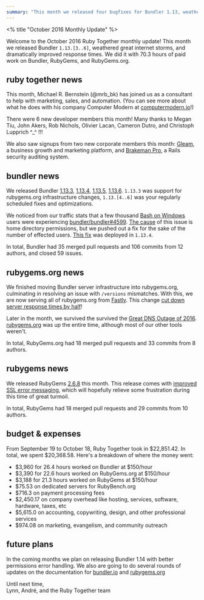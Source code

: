 ```yaml
---
summary: "This month we released four bugfixes for Bundler 1.13, weathered great internet storms, and dramatically improved server response times. We did it with 70.3 hors of paid work on Bundler, RubyGems, and RubyGems.org."
---
```


<% title "October 2016 Monthly Update" %>

Welcome to the October 2016 Ruby Together monthly update! This month we released Bundler `1.13.[3..6]`, weathered great internet storms, and dramatically improved response times. We did it with 70.3 hours of paid work on Bundler, RubyGems, and RubyGems.org.

## ruby together news

This month, Michael R. Bernstein (@mrb_bk) has joined us as a consultant to help with marketing, sales, and automation. (You can see more about what he does with his company Computer Modern at [computermodern.io](http://computermodern.io)!)

There were 6 new developer members this month! Many thanks to Megan Tiu, John Akers, Rob Nichols, Olivier Lacan, Cameron Dutro, and Christoph Lupprich ^_^ !!!

We also saw signups from two new corporate members this month: [Gleam](https://gleam.io/), a business growth and marketing platform, and [Brakeman Pro](https://brakemanpro.com/), a Rails security auditing system.

## bundler news

We released Bundler [1.13.3](https://github.com/bundler/bundler/blob/master/CHANGELOG.md#1133-2016-10-10), [1.13.4](https://github.com/bundler/bundler/blob/master/CHANGELOG.md#1134-2016-10-11), [1.13.5](https://github.com/bundler/bundler/blob/master/CHANGELOG.md#1135-2016-10-15), [1.13.6](https://github.com/bundler/bundler/blob/master/CHANGELOG.md#1136-2016-10-22). `1.13.3` was support for rubygems.org infrastructure changes, `1.13.[4..6]` was your regularly scheduled fixes and optimizations.

We noticed from our traffic stats that a few thousand [Bash on Windows](https://msdn.microsoft.com/en-us/commandline/wsl/about) users were experiencing [bundler/bundler#4599](https://github.com/bundler/bundler/issues/4599). [The cause](https://github.com/Microsoft/BashOnWindows/issues/352) of this issue is home directory permissions, but we pushed out a fix for the sake of the number of effected users. [This fix](https://github.com/bundler/bundler/pull/5043) was deployed in `1.13.4`.

In total, Bundler had 35 merged pull requests and 106 commits from 12 authors, and closed 59 issues.

## rubygems.org news

We finished moving Bundler server infrastructure into rubygems.org, culminating in resolving an issue with `/versions` mismatches. With this, we are now serving all of rubygems.org from [Fastly](https://www.fastly.com/). This change [cut down server response times by half](https://twitter.com/dwradcliffe/status/786280193107202048)!

Later in the month, we survived the survived the [Great DNS Outage of 2016](http://motherboard.vice.com/read/blame-the-internet-of-things-for-destroying-the-internet-today). [rubygems.org](https://rubygems.org/) was up the entire time, although most of our other tools weren't.

In total, RubyGems.org had 18 merged pull requests and 33 commits from 8 authors.

## rubygems news

We released RubyGems [2.6.8](https://github.com/rubygems/rubygems/commit/9fb8880976f5ab998912898b091d88aa10eb1d4a) this month. This release comes with [improved SSL error messaging](https://github.com/rubygems/rubygems/pull/1751), which will hopefully relieve some frustration during this time of great turmoil.

In total, RubyGems had 18 merged pull requests and 29 commits from 10 authors.

## budget & expenses

From September 19 to October 18, Ruby Together took in $22,851.42. In total, we spent $20,368.58. Here's a breakdown of where the money went:

* $3,960 for 26.4 hours worked on Bundler at $150/hour
* $3,390 for 22.6 hours worked on RubyGems.org at $150/hour
* $3,188 for 21.3 hours worked on RubyGems at $150/hour
* $75.53 on dedicated servers for RubyBench.org
* $716.3 on payment processing fees
* $2,450.17 on company overhead like hosting, services, software, hardware, taxes, etc
* $5,615.0 on accounting, copywriting, design, and other professional services
* $974.08 on marketing, evangelism, and community outreach

## future plans

In the coming months we plan on releasing Bundler 1.14 with better permissions error handling. We also are going to do several rounds of updates on the documentation for [bundler.io](https://bundler.io) and [rubygems.org](https://rubygems.org)

Until next time,<br>
Lynn, André, and the Ruby Together team
